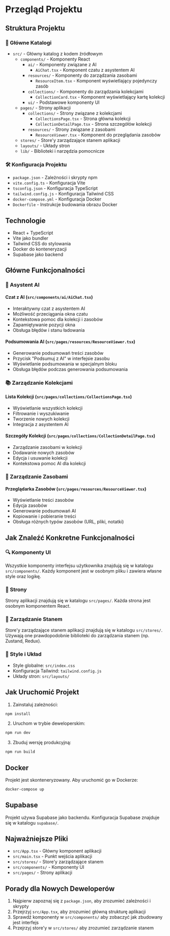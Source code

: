# Przegląd Projektu

## Struktura Projektu

### 📁 Główne Katalogi

- `src/` - Główny katalog z kodem źródłowym
  - `components/` - Komponenty React
    - `ai/` - Komponenty związane z AI
      - `AiChat.tsx` - Komponent czatu z asystentem AI
    - `resources/` - Komponenty do zarządzania zasobami
      - `ResourceItem.tsx` - Komponent wyświetlający pojedynczy zasób
    - `collections/` - Komponenty do zarządzania kolekcjami
      - `CollectionCard.tsx` - Komponent wyświetlający kartę kolekcji
    - `ui/` - Podstawowe komponenty UI
  - `pages/` - Strony aplikacji
    - `collections/` - Strony związane z kolekcjami
      - `CollectionsPage.tsx` - Strona główna kolekcji
      - `CollectionDetailPage.tsx` - Strona szczegółów kolekcji
    - `resources/` - Strony związane z zasobami
      - `ResourceViewer.tsx` - Komponent do przeglądania zasobów
  - `stores/` - Store'y zarządzające stanem aplikacji
  - `layouts/` - Układy stron
  - `lib/` - Biblioteki i narzędzia pomocnicze

### 🛠️ Konfiguracja Projektu

- `package.json` - Zależności i skrypty npm
- `vite.config.ts` - Konfiguracja Vite
- `tsconfig.json` - Konfiguracja TypeScript
- `tailwind.config.js` - Konfiguracja Tailwind CSS
- `docker-compose.yml` - Konfiguracja Docker
- `Dockerfile` - Instrukcje budowania obrazu Docker

## Technologie

- React + TypeScript
- Vite jako bundler
- Tailwind CSS do stylowania
- Docker do konteneryzacji
- Supabase jako backend

## Główne Funkcjonalności

### 🤖 Asystent AI

#### Czat z AI (`src/components/ai/AiChat.tsx`)
- Interaktywny czat z asystentem AI
- Możliwość przeciągania okna czatu
- Kontekstowa pomoc dla kolekcji i zasobów
- Zapamiętywanie pozycji okna
- Obsługa błędów i stanu ładowania

#### Podsumowania AI (`src/pages/resources/ResourceViewer.tsx`)
- Generowanie podsumowań treści zasobów
- Przycisk "Podsumuj z AI" w interfejsie zasobu
- Wyświetlanie podsumowania w specjalnym bloku
- Obsługa błędów podczas generowania podsumowania

### 📚 Zarządzanie Kolekcjami

#### Lista Kolekcji (`src/pages/collections/CollectionsPage.tsx`)
- Wyświetlanie wszystkich kolekcji
- Filtrowanie i wyszukiwanie
- Tworzenie nowych kolekcji
- Integracja z asystentem AI

#### Szczegóły Kolekcji (`src/pages/collections/CollectionDetailPage.tsx`)
- Zarządzanie zasobami w kolekcji
- Dodawanie nowych zasobów
- Edycja i usuwanie kolekcji
- Kontekstowa pomoc AI dla kolekcji

### 📝 Zarządzanie Zasobami

#### Przeglądarka Zasobów (`src/pages/resources/ResourceViewer.tsx`)
- Wyświetlanie treści zasobów
- Edycja zasobów
- Generowanie podsumowań AI
- Kopiowanie i pobieranie treści
- Obsługa różnych typów zasobów (URL, pliki, notatki)

## Jak Znaleźć Konkretne Funkcjonalności

### 🔍 Komponenty UI
Wszystkie komponenty interfejsu użytkownika znajdują się w katalogu `src/components/`. Każdy komponent jest w osobnym pliku i zawiera własne style oraz logikę.

### 📱 Strony
Strony aplikacji znajdują się w katalogu `src/pages/`. Każda strona jest osobnym komponentem React.

### 🔄 Zarządzanie Stanem
Store'y zarządzające stanem aplikacji znajdują się w katalogu `src/stores/`. Używają one prawdopodobnie biblioteki do zarządzania stanem (np. Zustand, Redux).

### 🎨 Style i Układ
- Style globalne: `src/index.css`
- Konfiguracja Tailwind: `tailwind.config.js`
- Układy stron: `src/layouts/`

## Jak Uruchomić Projekt

1. Zainstaluj zależności:
```bash
npm install
```

2. Uruchom w trybie deweloperskim:
```bash
npm run dev
```

3. Zbuduj wersję produkcyjną:
```bash
npm run build
```

## Docker

Projekt jest skonteneryzowany. Aby uruchomić go w Dockerze:

```bash
docker-compose up
```

## Supabase

Projekt używa Supabase jako backendu. Konfiguracja Supabase znajduje się w katalogu `supabase/`.

## Najważniejsze Pliki

- `src/App.tsx` - Główny komponent aplikacji
- `src/main.tsx` - Punkt wejścia aplikacji
- `src/stores/` - Store'y zarządzające stanem
- `src/components/` - Komponenty UI
- `src/pages/` - Strony aplikacji

## Porady dla Nowych Deweloperów

1. Najpierw zapoznaj się z `package.json`, aby zrozumieć zależności i skrypty
2. Przejrzyj `src/App.tsx`, aby zrozumieć główną strukturę aplikacji
3. Sprawdź komponenty w `src/components/` aby zobaczyć jak zbudowany jest interfejs
4. Przejrzyj store'y w `src/stores/` aby zrozumieć zarządzanie stanem 